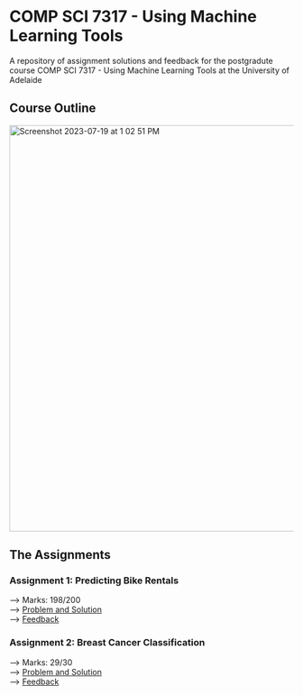 # COMP SCI 7317 - Using Machine Learning Tools

A repository of assignment solutions and feedback for the postgradute course COMP SCI 7317 - Using Machine Learning Tools at the University of Adelaide

## Course Outline
<img width="721" alt="Screenshot 2023-07-19 at 1 02 51 PM" src="https://github.com/bluebindu/COMP-SCI-7317-Using-Machine-Learning-Tools/assets/5253793/8277e027-3d3d-4b6c-b922-26eb0270d32e">

## The Assignments

### Assignment 1: Predicting Bike Rentals
--> Marks: 198/200\
--> [Problem and Solution](https://github.com/bluebindu/COMP-SCI-7317-Using-Machine-Learning-Tools/blob/main/Assignment%201%20-%20Predicting%20Bike%20Rental%20Data/Assignment-1.ipynb)\
--> [Feedback](https://github.com/bluebindu/COMP-SCI-7317-Using-Machine-Learning-Tools/blob/main/Assignment%201%20-%20Predicting%20Bike%20Rental%20Data/Feedback-Assignment-1.pdf)

### Assignment 2: Breast Cancer Classification
--> Marks: 29/30\
--> [Problem and Solution](https://github.com/bluebindu/COMP-SCI-7317-Using-Machine-Learning-Tools/blob/main/Assignment%202%20-%20Breast%20Cancer%20Classification/Assignment-2.ipynb)\
--> [Feedback](https://github.com/bluebindu/COMP-SCI-7317-Using-Machine-Learning-Tools/blob/main/Assignment%202%20-%20Breast%20Cancer%20Classification/Feedback-Assignment-2.pdf)

